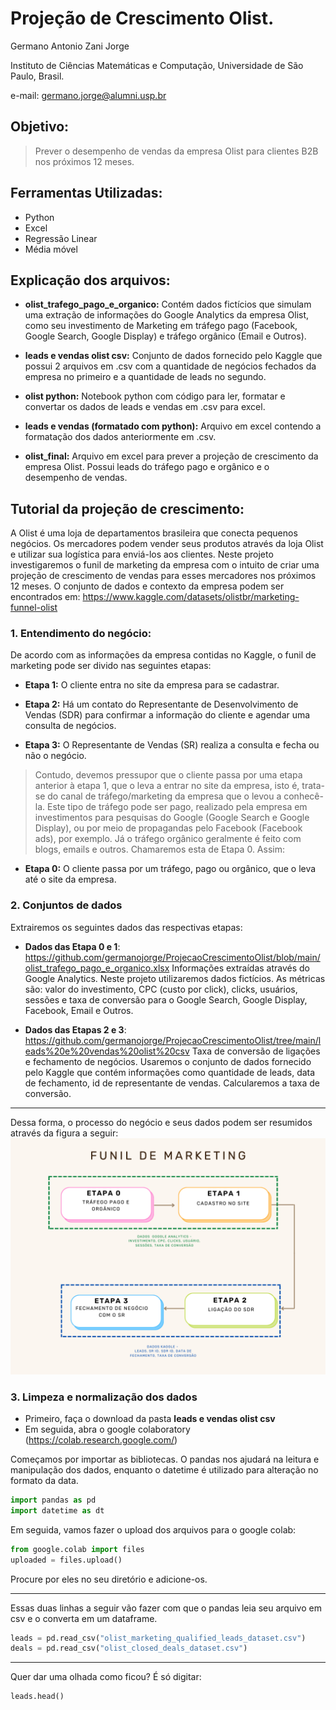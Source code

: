 Projeção de Crescimento Olist.
================
Germano Antonio Zani Jorge

Instituto de Ciências Matemáticas e Computação, Universidade de São Paulo, Brasil.

e-mail: germano.jorge@alumni.usp.br

Objetivo:
---------

>Prever o desempenho de vendas da empresa Olist para clientes B2B nos próximos 12 meses.


Ferramentas Utilizadas:
---------
- Python
- Excel
- Regressão Linear
- Média móvel


Explicação dos arquivos:
------------------------

-   **olist_trafego_pago_e_organico:** Contém dados fictícios que simulam uma extração de informações do Google Analytics da empresa Olist, como seu investimento de Marketing em tráfego pago (Facebook, Google Search, Google Display) e tráfego orgânico (Email e Outros).

-   **leads e vendas olist csv:** Conjunto de dados fornecido pelo Kaggle que possui 2 arquivos em .csv com a quantidade de negócios fechados da empresa no primeiro e a quantidade de leads no segundo.

 -  **olist python:** Notebook python com código para ler, formatar e convertar os dados de leads e vendas em .csv para excel.

 -   **leads e vendas (formatado com python):** Arquivo em excel contendo a formatação dos dados anteriormente em .csv.

 -  **olist_final:** Arquivo em excel para prever a projeção de crescimento da empresa Olist. Possui leads do tráfego pago e orgânico e o desempenho de vendas.
 
 Tutorial da projeção de crescimento:
------------------------------------------
A Olist é uma loja de departamentos brasileira que conecta pequenos negócios. Os mercadores podem vender seus produtos através da loja Olist e utilizar sua logística para enviá-los aos clientes. Neste projeto investigaremos o funil de marketing da empresa com o intuito de criar uma projeção de crescimento de vendas para esses mercadores nos próximos 12 meses. O conjunto de dados e contexto da empresa podem ser encontrados em: https://www.kaggle.com/datasets/olistbr/marketing-funnel-olist

 
### 1. Entendimento do negócio:
De acordo com as informações da empresa contidas no Kaggle, o funil de marketing pode ser divido nas seguintes etapas:

-   **Etapa 1:** O cliente entra no site da empresa para se cadastrar.

-   **Etapa 2:** Há um contato do Representante de Desenvolvimento de Vendas (SDR) para confirmar a informação do cliente e agendar uma consulta de negócios.

-  **Etapa 3:** O Representante de Vendas (SR) realiza a consulta e fecha ou não o negócio.


> Contudo, devemos pressupor que o cliente passa por uma etapa anterior à etapa 1, que o leva a entrar no site da empresa, isto é, trata-se do canal de tráfego/marketing da empresa que o levou a conhecê-la. Este tipo de tráfego pode ser pago, realizado pela empresa em investimentos para pesquisas do Google (Google Search e Google Display), ou por meio de propagandas pelo Facebook (Facebook ads), por exemplo. Já o tráfego orgânico geralmente é feito com blogs, emails e outros. Chamaremos esta de Etapa 0. Assim: 

  -  **Etapa 0:** O cliente passa por um tráfego, pago ou orgânico, que o leva até o site da empresa.
  
  
### 2. Conjuntos de dados 
 Extrairemos os seguintes dados das respectivas etapas:
 
 - **Dados das Etapa 0 e 1**: https://github.com/germanojorge/ProjecaoCrescimentoOlist/blob/main/olist_trafego_pago_e_organico.xlsx Informações extraídas através do Google Analytics. Neste projeto utilizaremos dados fictícios. As métricas são: valor do investimento, CPC (custo por click), clicks, usuários, sessões e taxa de conversão para o Google Search, Google Display, Facebook, Email e Outros.
 
 - **Dados das Etapas 2 e 3**: https://github.com/germanojorge/ProjecaoCrescimentoOlist/tree/main/leads%20e%20vendas%20olist%20csv Taxa de conversão de ligações e fechamento de negócios. Usaremos o conjunto de dados fornecido pelo Kaggle que contém informações como quantidade de leads, data de fechamento, id de representante de vendas. Calcularemos a taxa de conversão.
----------------------------------------------
Dessa forma, o processo do negócio e seus dados podem ser resumidos através da figura a seguir:
![funil](https://github.com/germanojorge/ProjecaoCrescimentoOlist/blob/main/funilmarketing.png)


### 3. Limpeza e normalização dos dados
- Primeiro, faça o download da pasta **leads e vendas olist csv**
- Em seguida, abra o google colaboratory (https://colab.research.google.com/)

Começamos por importar as bibliotecas. O pandas nos ajudará na leitura e manipulação dos dados, enquanto o datetime é utilizado para alteração no formato da data.

``` python
import pandas as pd
import datetime as dt
``` 
Em seguida, vamos fazer o upload dos arquivos para o google colab:
``` python
from google.colab import files
uploaded = files.upload()
``` 
Procure por eles no seu diretório e adicione-os.

-----------------------------------------------

Essas duas linhas a seguir vão fazer com que o pandas leia seu arquivo em csv e o converta em um dataframe.
``` python
leads = pd.read_csv("olist_marketing_qualified_leads_dataset.csv")
deals = pd.read_csv("olist_closed_deals_dataset.csv")
```
----------------------------------------

Quer dar uma olhada como ficou? É só digitar:

```python
leads.head()
```
